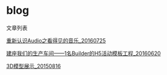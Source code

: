 # blog
文章列表

[重新认识Audio之看得见的音乐_20160725](https://github.com/wendellvian/blog/wiki/%E9%87%8D%E6%96%B0%E8%AE%A4%E8%AF%86Audio%E4%B9%8B%E7%9C%8B%E5%BE%97%E8%A7%81%E7%9A%84%E9%9F%B3%E4%B9%90_20160725)

[建座我们的生产车间——1名Builder的H5活动模板工程_20160620](https://github.com/wendellvian/blog/wiki/%E5%BB%BA%E5%BA%A7%E6%88%91%E4%BB%AC%E7%9A%84%E7%94%9F%E4%BA%A7%E8%BD%A6%E9%97%B4%E2%80%94%E2%80%941%E5%90%8DBuilder%E7%9A%84H5%E6%B4%BB%E5%8A%A8%E6%A8%A1%E6%9D%BF%E5%B7%A5%E7%A8%8B_20160620)

[3D模型展示_20150816](https://github.com/wendellvian/blog/wiki/3D%E6%A8%A1%E5%9E%8B%E5%B1%95%E7%A4%BA_20150816)

